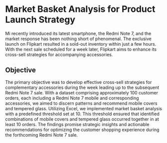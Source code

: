 # Market Basket Analysis for Product Launch Strategy

Mi recently introduced its latest smartphone, the Redmi Note 7, and the market response has been nothing short of phenomenal. The exclusive launch on Flipkart resulted in a sold-out inventory within just a few hours. With the next sale scheduled for a week later, Flipkart aims to enhance its cross-sell strategies for accompanying accessories.

## Objective
The primary objective was to develop effective cross-sell strategies for complementary accessories during the week leading up to the subsequent Redmi Note 7 sale. With a dataset comprising approximately 100 customer orders, each including a Redmi Note 7 mobile and corresponding accessories, we aimed to discern patterns and recommend mobile covers and tempered glass.
Utilizing Excel, we implemented market basket analysis with a predefined threshold set at 10. This threshold ensured that identified combinations of mobile covers and tempered glass occurred together in at least 10 orders. The findings promise strategic insights and actionable recommendations for optimizing the customer shopping experience during the forthcoming Redmi Note 7 sale.
